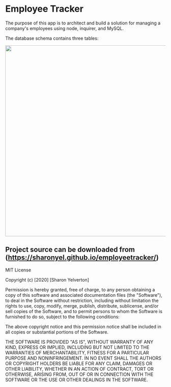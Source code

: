# Employee Tracker


 The purpose of this app is to architect and build a solution for managing a company's employees using node, inquirer, and MySQL.




 The database schema contains three tables:


<img src="assets/images/screenshot1.png" width=600>


Project source can be downloaded from (https://sharonyel.github.io/employeetracker/)
---

 MIT License

Copyright (c) [2020] [Sharon Yelverton]

Permission is hereby granted, free of charge, to any person obtaining a copy
of this software and associated documentation files (the "Software"), to deal
in the Software without restriction, including without limitation the rights
to use, copy, modify, merge, publish, distribute, sublicense, and/or sell
copies of the Software, and to permit persons to whom the Software is
furnished to do so, subject to the following conditions:

The above copyright notice and this permission notice shall be included in all
copies or substantial portions of the Software.

THE SOFTWARE IS PROVIDED "AS IS", WITHOUT WARRANTY OF ANY KIND, EXPRESS OR
IMPLIED, INCLUDING BUT NOT LIMITED TO THE WARRANTIES OF MERCHANTABILITY,
FITNESS FOR A PARTICULAR PURPOSE AND NONINFRINGEMENT. IN NO EVENT SHALL THE
AUTHORS OR COPYRIGHT HOLDERS BE LIABLE FOR ANY CLAIM, DAMAGES OR OTHER
LIABILITY, WHETHER IN AN ACTION OF CONTRACT, TORT OR OTHERWISE, ARISING FROM,
OUT OF OR IN CONNECTION WITH THE SOFTWARE OR THE USE OR OTHER DEALINGS IN THE
SOFTWARE.
